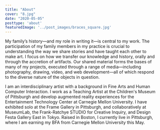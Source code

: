 ```yaml
---
title: "About"
cover: "8.jpg"
date: "2020-05-05"
posttype: 'about'
featuredImage: '../post_images/braces_square.jpg'
---
```


My family’s history—and my role in writing it—is central to my work. The participation of my family members in my practice is crucial to understanding the way we share stories and have taught each other to make art. I focus on how we transfer our knowledge and history, orally and through the accretion of artifacts. Our shared material forms the bases of many of my projects, executed through a range of media—including photography, drawing, video, and web development—all of which respond to the diverse nature of the objects in question. 

I am an interdisciplinary artist with a background in Fine Arts and Human Computer Interaction. I work as a Teaching Artist at the Children's Museum of Pittsburgh and develop augmented reality experiences for the Entertainment Technology Center at Carnegie Mellon University. I have exhibited solo at the Frame Gallery in Pittsburgh, and collaboratively at MuseumLab, the Frank-Ratchye STUDIO for Creative Inquiry, and Design Festa Gallery East in Tokyo. Raised in Boston, I currently live in Pittsburgh, where I am earning my BFA from Carnegie Mellon University this May.